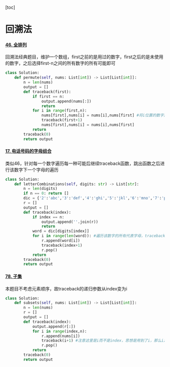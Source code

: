 [toc]

# 回溯法

#### [46. 全排列](https://leetcode-cn.com/problems/permutations/)

回溯法经典题目，维护一个数组，first之前的是用过的数字，first之后的是未使用的数字，之后选择first-n之间的所有数字的所有可能即可

```python
class Solution:
    def permute(self, nums: List[int]) -> List[List[int]]:
        n = len(nums)
        output = []
        def traceback(first):
            if first == n:
                output.append(nums[:])
                return
            for i in range(first,n):
                nums[first],nums[i] = nums[i],nums[first] #将i位置的数字放在first作为第first的一个尝试
                traceback(first+1)
                nums[first],nums[i] = nums[i],nums[first]
            return 
        traceback(0)
        return output
```

#### [17. 电话号码的字母组合](https://leetcode-cn.com/problems/letter-combinations-of-a-phone-number/)

类似46，针对每一个数字遍历每一种可能后继续traceback函数，跳出函数之后进行该数字下一个字母的遍历

```python
class Solution:
    def letterCombinations(self, digits: str) -> List[str]:
        n = len(digits)
        if n == 0: return []
        dic = {'2':'abc','3':'def','4':'ghi','5':'jkl','6':'mno','7':'pqrs','8':'tuv','9':'wxyz'}
        r = []
        output = []
        def traceback(index):
            if index == n: 
                output.append(''.join(r))
                return 
            word = dic[digits[index]]
            for i in range(len(word)): #遍历该数字的所有代表字母，traceback之后pop
                r.append(word[i])
                traceback(index+1)
                r.pop()
            return 
        traceback(0)
        return output
```

#### [78. 子集](https://leetcode-cn.com/problems/subsets/)

本题目不考虑元素顺序，故traceback的递归参数从index变为i

```python
class Solution:
    def subsets(self, nums: List[int]) -> List[List[int]]:
        n = len(nums)
        r = []
        output = []
        def traceback(index):
            output.append(r[:])
            for i in range(index,n):
                r.append(nums[i])
                traceback(i+1) #注意这里是i而不是index，思想是用到了i，那么i之前的都用过了不能再使用
                r.pop()
            return 
        traceback(0)
        return output
```

